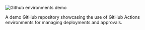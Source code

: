![Github environments demo](https://github.com/tarakaprabhuchinta/gh-env-demo/actions/workflows/gh-env-demo.yaml/badge.svg)

A demo GitHub repository showcasing the use of GitHub Actions environments for managing deployments and approvals.
